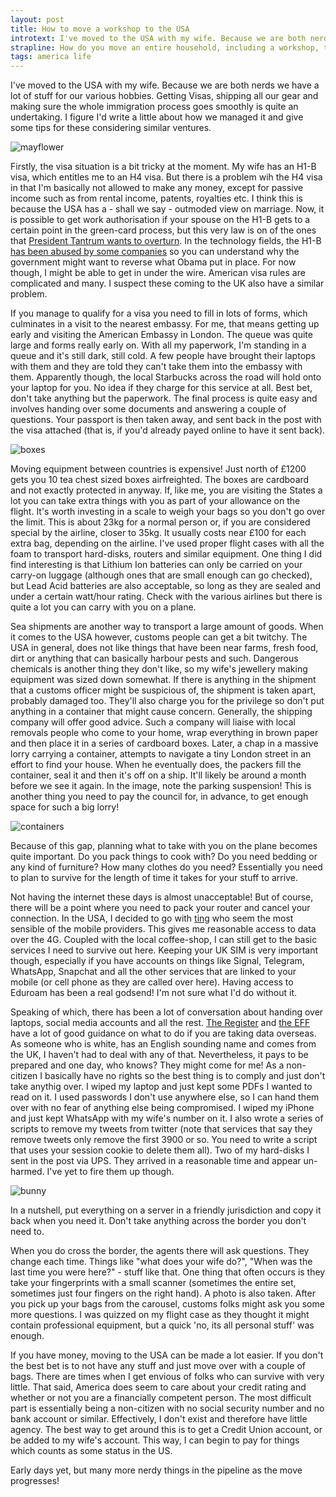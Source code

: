 ```yaml
---
layout: post
title: How to move a workshop to the USA 
introtext: I've moved to the USA with my wife. Because we are both nerds we have a lot of stuff for our various hobbies. Getting Visas, shipping all our gear and making sure the whole immigration process goes smoothly is quite an undertaking. I figure I'd write a little about how we managed it and give some tips for these considering similar ventures. 
strapline: How do you move an entire household, including a workshop, to the USA?
tags: america life
---
```


I've moved to the USA with my wife. Because we are both nerds we have a lot of stuff for our various hobbies. Getting Visas, shipping all our gear and making sure the whole immigration process goes smoothly is quite an undertaking. I figure I'd write a little about how we managed it and give some tips for these considering similar ventures.

![mayflower](https://c1.staticflickr.com/5/4192/33605353263_14572463cc.jpg)
 
Firstly, the visa situation is a bit tricky at the moment. My wife has an H1-B visa, which entitles me to an H4 visa. But there is a problem wih the H4 visa in that I'm basically not allowed to make any money, except for passive income such as from rental income, patents, royalties etc. I think this is because the USA has a - shall we say - outmoded view on marriage. Now, it is possible to get work authorisation if your spouse on the H1-B gets to a certain point in the green-card process, but this very law is on of the ones that [President Tantrum wants to overturn](http://money.cnn.com/2017/04/03/technology/h4-visa-work-permit/index.html). In the technology fields, the H1-B [has been abused by some companies](http://www.epi.org/blog/new-data-infosys-tata-abuse-h-1b-program/) so you can understand why the government might want to reverse what Obama put in place. For now though, I might be able to get in under the wire. American visa rules are complicated and many. I suspect these coming to the UK also have a similar problem.

If you manage to qualify for a visa you need to fill in lots of forms, which culminates in a visit to the nearest embassy. For me, that means getting up early and visiting the American Embassy in London. The queue was quite large and forms really early on. With all my paperwork, I'm standing in a queue and it's still dark, still cold. A few people have brought their laptops with them and they are told they can't take them into the embassy with them. Apparently though, the local Starbucks across the road will hold onto your laptop for you. No idea if they charge for this service at all. Best bet, don't take anything but the paperwork. The final process is quite easy and involves handing over some documents and answering a couple of questions. Your passport is then taken away, and sent back in the post with the visa attached (that is, if you'd already payed online to have it sent back).

![boxes](https://c1.staticflickr.com/5/4183/34426520395_bac0fe4719.jpg)

Moving equipment between countries is expensive! Just north of £1200 gets you 10 tea chest sized boxes airfreighted. The boxes are cardboard and not exactly protected in anyway. If, like me, you are visiting the States a lot you can take extra things with you as part of your allowance on the flight. It's worth investing in a scale to weigh your bags so you don't go over the limit. This is about 23kg for a normal person or, if you are considered special by the airline, closer to 35kg. It usually costs near £100 for each extra bag, depending on the airline. I've used proper flight cases with all the foam to transport hard-disks, routers and similar equipment. One thing I did find interesting is that Lithium Ion batteries can only be carried on your carry-on luggage (although ones that are small enough can go checked), but Lead Acid batteries are also acceptable, so long as they are sealed and under a certain watt/hour rating. Check with the various airlines but there is quite a lot you can carry with you on a plane. 

Sea shipments are another way to transport a large amount of goods. When it comes to the USA however, customs people can get a bit twitchy. The USA in general, does not like things that have been near farms, fresh food, dirt or anything that can basically harbour pests and such. Dangerous chemicals is another thing they don't like, so my wife's jewellery making equipment was sized down somewhat. If there is anything in the shipment that a customs officer might be suspicious of, the shipment is taken apart, probably damaged too. They'll also charge you for the privilege so don't put anything in a container that might cause concern. Generally, the shipping company will offer good advice. Such a company will liaise with local removals people who come to your home, wrap everything in brown paper and then place it in a series of cardboard boxes. Later, a chap in a massive lorry carrying a container, attempts to navigate a tiny London street in an effort to find your house. When he eventually does, the packers fill the container, seal it and then it's off on a ship. It'll likely be around a month before we see it again. In the image, note the parking suspension! This is another thing you need to pay the council for, in advance, to get enough space for such a big lorry!

![containers](https://c1.staticflickr.com/5/4162/33584522374_9368d61911.jpg)

Because of this gap, planning what to take with you on the plane becomes quite important. Do you pack things to cook with? Do you need bedding or any kind of furniture? How many clothes do you need? Essentially you need to plan to survive for the length of time it takes for your stuff to arrive. 

Not having the internet these days is almost unacceptable! But of course, there will be a point where you need to pack your router and cancel your connection. In the USA, I decided to go with [ting](http://ting.com) who seem the most sensible of the mobile providers. This gives me reasonable access to data over the 4G. Coupled with the local coffee-shop, I can still get to the basic services I need to survive out here. Keeping your UK SIM is very important though, especially if you have accounts on things like Signal, Telegram, WhatsApp, Snapchat and all the other services that are linked to your mobile (or cell phone as they are called over here). 
Having access to Eduroam has been a real godsend! I'm not sure what I'd do without it.  

Speaking of which, there has been a lot of conversation about handing over laptops, social media accounts and all the rest. [The Register](https://www.theregister.co.uk/2017/02/14/reg_guide_to_data_security_when_entering_us/) and [the EFF](https://www.eff.org/wp/digital-privacy-us-border-2017) have a lot of good guidance on what to do if you are taking data overseas. As someone who is white, has an English sounding name and comes from the UK, I haven't had to deal with any of that. Nevertheless, it pays to be prepared and one day, who knows? They might come for me! As a non-citizen I basically have no rights so the best thing is to comply and just don't take anythig over. I wiped my laptop and just kept some PDFs I wanted to read on it. I  used passwords I don't use anywhere else, so I can hand them over with no fear of anything else being compromised. I wiped my iPhone and just kept WhatsApp with my wife's number on it. I also wrote a series of scripts to remove my tweets from twitter (note that services that say they remove tweets only remove the first 3900 or so. You need to write a script that uses your session cookie to delete them all). Two of my hard-disks I sent in the post via UPS. They arrived in a reasonable time and appear un-harmed. I've yet to fire them up though.

![bunny](https://c1.staticflickr.com/5/4156/34041615430_30b5b4c560.jpg)

In a nutshell, put everything on a server in a friendly jurisdiction and copy it back when you need it. Don't take anything across the border you don't need to.

When you do cross the border, the agents there will ask questions. They change each time. Things like "what does your wife do?", "When was the last time you were here?" - stuff like that. One thing that often occurs is they take your fingerprints with a small scanner (sometimes the entire set, sometimes just four fingers on the right hand). A photo is also taken. After you pick up your bags from the carousel, customs folks might ask you some more questions. I was quizzed on my flight case as they thought it might contain professional equipment, but a quick 'no, its all personal stuff' was enough.  

If you have money, moving to the USA can be made a lot easier. If you don't the best bet is to not have any stuff and just move over with a couple of bags. There are times when I get envious of folks who can survive with very little. That said, America does seem to care about your credit rating and whether or not you are a financially competent person. The most difficult part is essentially being a non-citizen with no social security number and no bank account or similar. Effectively, I don't exist and therefore have little agency. The best way to get around this is to get a Credit Union account, or be added to my wife's account. This way, I can begin to pay for things which counts as some status in the US.

Early days yet, but many more nerdy things in the pipeline as the move progresses!
